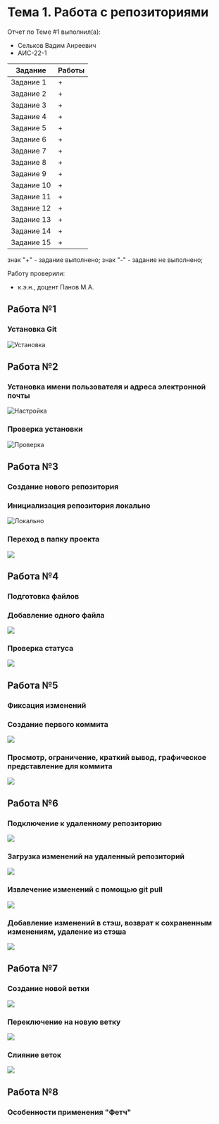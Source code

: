 # Тема 1. Работа с репозиториями
Отчет по Теме #1 выполнил(а):
- Сельков Вадим Анреевич
- АИС-22-1

| Задание | Работы |
| ------ | ------ |
| Задание 1 | + |
| Задание 2 | + |
| Задание 3 | + | 
| Задание 4 | + | 
| Задание 5 | + |
| Задание 6 | + | 
| Задание 7 | + | 
| Задание 8 | + | 
| Задание 9 | + |
| Задание 10 | + | 
| Задание 11 | + | 
| Задание 12 | + | 
| Задание 13 | + | 
| Задание 14 | + | 
| Задание 15 | + | 

знак "+" - задание выполнено; знак "-" - задание не выполнено;

Работу проверили:
- к.э.н., доцент Панов М.А.

## Работа №1 
### Установка Git

![Установка](/pic/1.1.png)

## Работа №2 
### Установка имени пользователя и адреса электронной почты

![Настройка](/pic/1.2.png)

### Проверка установки 

![Проверка](/pic/1.3.png)

## Работа №3
### Создание нового репозитория 
### Инициализация репозитория локально

![Локально](/pic/1.4.png)

### Переход в папку проекта 

![](/pic/1.5.png)

## Работа №4
### Подготовка файлов 

### Добавление одного файла 

![](/pic/1.6.png)

### Проверка статуса

![](/pic/1.7.png)

## Работа №5
### Фиксация изменений 

### Создание первого коммита 

![](/pic/1.8.png)

### Просмотр, ограничение, краткий вывод, графическое представление для коммита 

![](/pic/1.9.png)

## Работа №6
### Подключение к удаленному репозиторию

![](/pic/2.0.png)

### Загрузка изменений на удаленный репозиторий 

![](/pic/2.1.png)

### Извлечение изменений с помощью git pull

![](/pic/2.2.png)

### Добавление изменений в стэш, возврат к сохраненным изменениям, удаление из стэша

![](/pic/2.3.png)

## Работа №7
### Создание новой ветки 

![](/pic/2.4.png)

### Переключение на новую ветку 

![](/pic/2.5.png)

### Слияние веток

![](/pic/2.6.png)

## Работа №8
### Особенности применения "Фетч"
